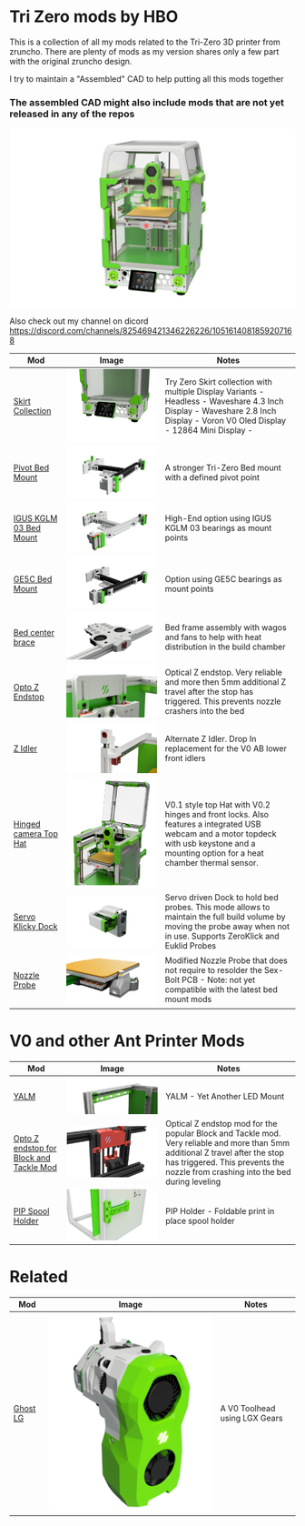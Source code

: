 # Tri Zero mods by HBO

This is a collection of all my mods related to the Tri-Zero 3D printer from zruncho.
There are plenty of mods as my version shares only a few part with the original zruncho design.

I try to maintain a "Assembled" CAD to help putting all this mods together
### The assembled CAD might also include mods that are not yet released in any of the repos

![Assembled](./Images/T0_Assembled_2023-Jul-28_05-46-38PM-000_CustomizedView11802632295.png)


Also check out my channel on dicord https://discord.com/channels/825469421346226226/1051614081859207168


| Mod | Image| Notes|
|--- |--- |--- |
| [Skirt Collection](./SkirtsCollection/) | ![SkirtCollection](./SkirtsCollection/Images/tri-zero_waveshare_2.8inch.png) | Try Zero Skirt collection with multiple Display Variants - Headless - Waveshare 4.3 Inch Display - Waveshare 2.8 Inch Display - Voron V0 Oled Display - 12864 Mini Display - |
| [Pivot Bed Mount](./PivotBed_Mount/) | ![PivotBed](./PivotBed_Mount/Images/pivot_bed.png) | A stronger Tri-Zero Bed mount with a defined pivot point |
| [IGUS KGLM 03 Bed Mount](./IGUS_03_Mount/) | ![PivotBed](./IGUS_03_Mount/Images/KGLM_03_Mount.png) | High-End option using IGUS KGLM 03 bearings as mount points |
| [GE5C Bed Mount](./GE5C_Bed_Mount/) | ![PivotBed](./Images/T0_GE5C_Bed_Mount.png) | Option using GE5C bearings as mount points |
| [Bed center brace](./T0_Bed_Center_Brace/) | ![Bed Center](./T0_Bed_Center_Brace/Images/Center_Brace_top.png) | Bed frame assembly with wagos and fans to help with heat distribution in the build chamber |
| [Opto Z Endstop](./Opto_Z_Endstop/) | ![Opto Z](./Opto_Z_Endstop/Images/Opto_Z_assembled.png) | Optical Z endstop. Very reliable and more then 5mm additional Z travel after the stop has triggered. This prevents nozzle crashers into the bed |
| [Z Idler](./Z_Idler/) | ![Z Idler](./Z_Idler/Images/left.png) | Alternate Z Idler. Drop In replacement for the V0 AB lower front idlers |
| [Hinged camera Top Hat ](./Hinged_Camera_Tophat/) | ![Hat](./Images/Tophat.png) | V0.1 style top Hat with V0.2 hinges and front locks. Also features a integrated USB webcam and a motor topdeck with usb keystone and a mounting option for a heat chamber thermal sensor. |
| [Servo Klicky Dock](./ServoKlicky/) | ![ServoDockl](./ServoKlicky/Images/Euklid_Open.png) | Servo driven Dock to hold bed probes. This mode allows to maintain the full build volume by moving the probe away when not in use.  Supports ZeroKlick and Euklid Probes |
| [Nozzle Probe](./Nozzle_Probe/) | ![Nozle Probe](./Nozzle_Probe/Images/tri-zero-bed.png) | Modified Nozzle Probe that does not require to resolder the Sex-Bolt PCB - Note: not yet compatible with the latest bed mount mods|



# V0 and other Ant Printer Mods

| Mod | Image| Notes|
|--- |--- |--- |
| [YALM ](https://github.com/harry-boe/AntFarm-Projects/tree/main/YALM) | ![YALM](./Images/LED.png) | YALM - Yet Another LED Mount |
| [Opto Z endstop for Block and Tackle Mod ](https://github.com/harry-boe/AntFarm-Projects/tree/main/Opto_Block_and_Tackle) | ![YALM](./Images/Opto_BaT.png) | Optical Z endstop mod for the popular Block and Tackle mod. Very reliable and more than 5mm additional Z travel after the stop has triggered. This prevents the nozzle from crashing into the bed during leveling |
| [PIP Spool Holder ](https://github.com/harry-boe/AntFarm-Projects/blob/main/PIP_Holder) | ![YALM](./Images/PIP-SpoolHolder.png) | PIP Holder - Foldable print in place spool holder |


# Related 

| Mod | Image| Notes|
|--- |--- |--- |
| [Ghost LG](https://github.com/harry-boe/Ghost-LG) | ![Ghost-LG](./Images/RC2-left-2.png) | A V0 Toolhead using LGX Gears |



